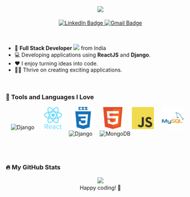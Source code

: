<div id="header" align="center">
  <img src="https://github.com/abhijith-07/gif-repository/blob/main/Hi.gif" width="80%"/> 
</div>
<br/>
<div id="badges" align="center">
  <a href="https://www.linkedin.com/in/abhijith-subash/">
    <img src="https://img.shields.io/badge/LinkedIn-blue?style=for-the-badge&logo=linkedin&logoColor=white" alt="LinkedIn Badge"/>
  </a>
  <a href="works.off.abhijith@gmail.com">
    <img src="https://img.shields.io/badge/Gmail-red?style=for-the-badge&logo=gmail&logoColor=white" alt="Gmail Badge"/>
  </a>
  <br/><br/><br/>
</div>

- 🚀 **Full Stack Developer** <img src="https://media.giphy.com/media/WUlplcMpOCEmTGBtBW/giphy.gif" width="30"> from India
- 💻 Developing applications using **ReactJS** and **Django**.
- ❤️ I enjoy turning ideas into code.
- 👷‍♀️ Thrive on creating exciting applications.
<br/>

### 🧰 Tools and Languages I Love

<div align="center">
  <img src="https://cdn.jsdelivr.net/gh/devicons/devicon/icons/django/django-plain.svg" title="Django"  alt="Django" width="60" height="60"/>&nbsp;&nbsp;&nbsp;&nbsp;
  <img src="https://github.com/devicons/devicon/blob/master/icons/react/react-original-wordmark.svg" title="React" alt="React" width="60" height="60"/>&nbsp;&nbsp;&nbsp;&nbsp;
  <img src="https://github.com/devicons/devicon/blob/master/icons/css3/css3-plain-wordmark.svg"  title="CSS3" alt="CSS" width="60" height="60"/>&nbsp;&nbsp;&nbsp;&nbsp;
  <img src="https://github.com/devicons/devicon/blob/master/icons/html5/html5-original.svg" title="HTML5" alt="HTML" width="60" height="60"/>&nbsp;&nbsp;&nbsp;&nbsp;
  <img src="https://github.com/devicons/devicon/blob/master/icons/javascript/javascript-original.svg" title="JavaScript" alt="JavaScript" width="60" height="60"/>&nbsp;&nbsp;&nbsp;&nbsp;
  <img src="https://github.com/devicons/devicon/blob/master/icons/mysql/mysql-original-wordmark.svg" title="MySQL"  alt="MySQL" width="60" height="60"/>&nbsp;&nbsp;&nbsp;&nbsp;
  <img src="https://cdn.jsdelivr.net/gh/devicons/devicon/icons/postgresql/postgresql-original-wordmark.svg" title="PostGreSql"  alt="Django" width="60" height="60" />&nbsp;&nbsp;&nbsp;&nbsp;
  <img src="https://cdn.jsdelivr.net/gh/devicons/devicon/icons/mongodb/mongodb-original.svg"  title="MongoDB"  alt="MongoDB" width="60" height="60" />&nbsp;
          
</div>

<br/><br/>
### :fire: My GitHub Stats
<div align="center">
  <picture>
    <source
      srcset="https://github-readme-stats.vercel.app/api?username=abhijith-07&show_icons=true&theme=react"
      media="(prefers-color-scheme: dark)"
    />
    <source
      srcset="https://github-readme-stats.vercel.app/api?username=abhijith-07&show_icons=true"
      media="(prefers-color-scheme: light), (prefers-color-scheme: no-preference)"
    />
    <img src="https://github-readme-stats.vercel.app/api?username=abhijith-07&show_icons=true" />
  </picture>
</div>

<div align="center">
  Happy coding! 🚀
</div>
